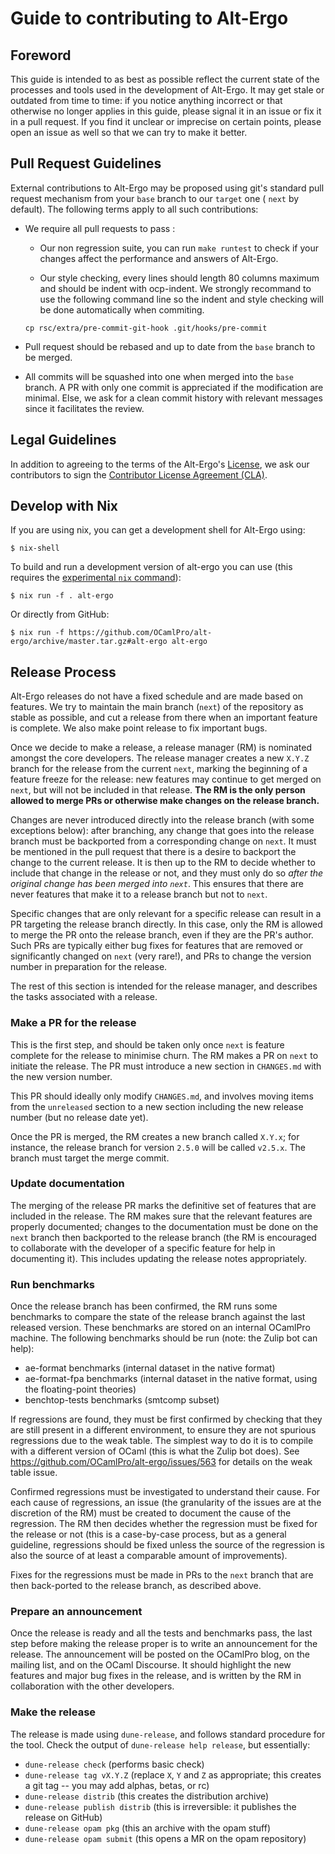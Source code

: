 # Guide to contributing to Alt-Ergo

## Foreword

This guide is intended to as best as possible reflect the current state of the processes and tools used in the development of Alt-Ergo. It may get stale or outdated from time to time: if you notice anything incorrect or that otherwise no longer applies in this guide, please signal it in an issue or fix it in a pull request. If you find it unclear or imprecise on certain points, please open an issue as well so that we can try to make it better.

## Pull Request Guidelines

External contributions to Alt-Ergo may be proposed using git's standard pull request mechanism from your `base` branch to our `target` one ( `next` by default).
The following terms apply to all such contributions:

* We require all pull requests to pass :

	* Our non regression suite, you can run `make runtest` to check if your changes affect the performance and answers of Alt-Ergo.

	* Our style checking, every lines should length 80 columns maximum and should be indent with ocp-indent.
	  We strongly recommand to use the following command line so the indent and style checking will be done automatically when commiting.

	```cp rsc/extra/pre-commit-git-hook .git/hooks/pre-commit```

* Pull request should be rebased and up to date from the `base` branch to be merged.

* All commits will be squashed into one when merged into the `base` branch. A PR with only one commit is appreciated if the modification are minimal. Else, we ask for a clean commit history with relevant messages since it facilitates the review.

## Legal Guidelines

In addition to agreeing to the terms of the Alt-Ergo's [License], we ask our contributors to sign the [Contributor License Agreement (CLA)].

[License]: ../About/index
[Contributor License Agreement (CLA)]: https://www.ocamlpro.com/files/CLA-OCamlPro-corporate.txt

## Develop with Nix

If you are using nix, you can get a development shell for Alt-Ergo using:

```shell
$ nix-shell
```

To build and run a development version of alt-ergo you can use (this requires
the [experimental `nix` command](https://nixos.wiki/wiki/Nix_command)):

```shell
$ nix run -f . alt-ergo
```

Or directly from GitHub:

```shell
$ nix run -f https://github.com/OCamlPro/alt-ergo/archive/master.tar.gz#alt-ergo alt-ergo
```

## Release Process

Alt-Ergo releases do not have a fixed schedule and are made based on features. We try to maintain the main branch (`next`) of the repository as stable as possible, and cut a release from there when an important feature is complete. We also make point release to fix important bugs.

Once we decide to make a release, a release manager (RM) is nominated amongst the core developers. The release manager creates a new `X.Y.Z` branch for the release from the current `next`, marking the beginning of a feature freeze for the release: new features may continue to get merged on `next`, but will not be included in that release. **The RM is the only person allowed to merge PRs or otherwise make changes on the release branch.**

Changes are never introduced directly into the release branch (with some exceptions below): after branching, any change that goes into the release branch must be backported from a corresponding change on `next`. It must be mentioned in the pull request that there is a desire to backport the change to the current release. It is then up to the RM to decide whether to include that change in the release or not, and they must only do so *after the original change has been merged into `next`*. This ensures that there are never features that make it to a release branch but not to `next`.

Specific changes that are only relevant for a specific release can result in a PR targeting the release branch directly. In this case, only the RM is allowed to merge the PR onto the release branch, even if they are the PR's author. Such PRs are typically either bug fixes for features that are removed or significantly changed on `next` (very rare!), and PRs to change the version number in preparation for the release.

The rest of this section is intended for the release manager, and describes the tasks associated with a release.

### Make a PR for the release

This is the first step, and should be taken only once `next` is feature complete for the release to minimise churn. The RM makes a PR on `next` to initiate the release. The PR must introduce a new section in `CHANGES.md` with the new version number.

This PR should ideally only modify `CHANGES.md`, and involves moving items from the `unreleased` section to a new section including the new release number (but no release date yet).

Once the PR is merged, the RM creates a new branch called `X.Y.x`; for instance, the release branch for version `2.5.0` will be called `v2.5.x`. The branch must target the merge commit.

### Update documentation

The merging of the release PR marks the definitive set of features that are included in the release. The RM makes sure that the relevant features are properly documented; changes to the documentation must be done on the `next` branch then backported to the release branch (the RM is encouraged to collaborate with the developer of a specific feature for help in documenting it). This includes updating the release notes appropriately.

### Run benchmarks

Once the release branch has been confirmed, the RM runs some benchmarks to compare the state of the release branch against the last released version. These benchmarks are stored on an internal OCamlPro machine. The following benchmarks should be run (note: the Zulip bot can help):

 - ae-format benchmarks (internal dataset in the native format)
 - ae-format-fpa benchmarks (internal dataset in the native format, using the floating-point theories)
 - benchtop-tests benchmarks (smtcomp subset)

If regressions are found, they must be first confirmed by checking that they are still present in a different environment, to ensure they are not spurious regressions due to the weak table. The simplest way to do it is to compile with a different version of OCaml (this is what the Zulip bot does). See https://github.com/OCamlPro/alt-ergo/issues/563 for details on the weak table issue.

Confirmed regressions must be investigated to understand their cause. For each cause of regressions, an issue (the granularity of the issues are at the discretion of the RM) must be created to document the cause of the regression. The RM then decides whether the regression must be fixed for the release or not (this is a case-by-case process, but as a general guideline, regressions should be fixed unless the source of the regression is also the source of at least a comparable amount of improvements).

Fixes for the regressions must be made in PRs to the `next` branch that are then back-ported to the release branch, as described above.

### Prepare an announcement

Once the release is ready and all the tests and benchmarks pass, the last step before making the release proper is to write an announcement for the release. The announcement will be posted on the OCamlPro blog, on the mailing list, and on the OCaml Discourse. It should highlight the new features and major bug fixes in the release, and is written by the RM in collaboration with the other developers.

### Make the release

The release is made using `dune-release`, and follows standard procedure for the tool. Check the output of `dune-release help release`, but essentially:

 - `dune-release check` (performs basic check)
 - `dune-release tag vX.Y.Z` (replace `X`, `Y` and `Z` as appropriate; this creates a git tag -- you may add alphas, betas, or rc)
 - `dune-release distrib` (this creates the distribution archive)
 - `dune-release publish distrib` (this is irreversible: it publishes the release on GitHub)
 - `dune-release opam pkg` (this an archive with the opam stuff)
 - `dune-release opam submit` (this opens a MR on the opam repository)
